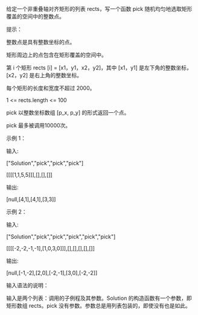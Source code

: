给定一个非重叠轴对齐矩形的列表 rects，写一个函数 pick 随机均匀地选取矩形覆盖的空间中的整数点。

提示：

整数点是具有整数坐标的点。

矩形周边上的点包含在矩形覆盖的空间中。

第 i 个矩形 rects [i] = [x1，y1，x2，y2]，其中 [x1，y1] 是左下角的整数坐标，[x2，y2] 是右上角的整数坐标。

每个矩形的长度和宽度不超过 2000。

1 <= rects.length <= 100

pick 以整数坐标数组 [p_x, p_y] 的形式返回一个点。

pick 最多被调用10000次。

示例 1：

输入: 

["Solution","pick","pick","pick"]

[[[[1,1,5,5]]],[],[],[]]

输出: 

[null,[4,1],[4,1],[3,3]]

示例 2：

输入: 

["Solution","pick","pick","pick","pick","pick"]

[[[[-2,-2,-1,-1],[1,0,3,0]]],[],[],[],[],[]]

输出: 

[null,[-1,-2],[2,0],[-2,-1],[3,0],[-2,-2]]

输入语法的说明：

输入是两个列表：调用的子例程及其参数。Solution 的构造函数有一个参数，即矩形数组 rects。pick 没有参数。参数总是用列表包装的，即使没有也是如此。

